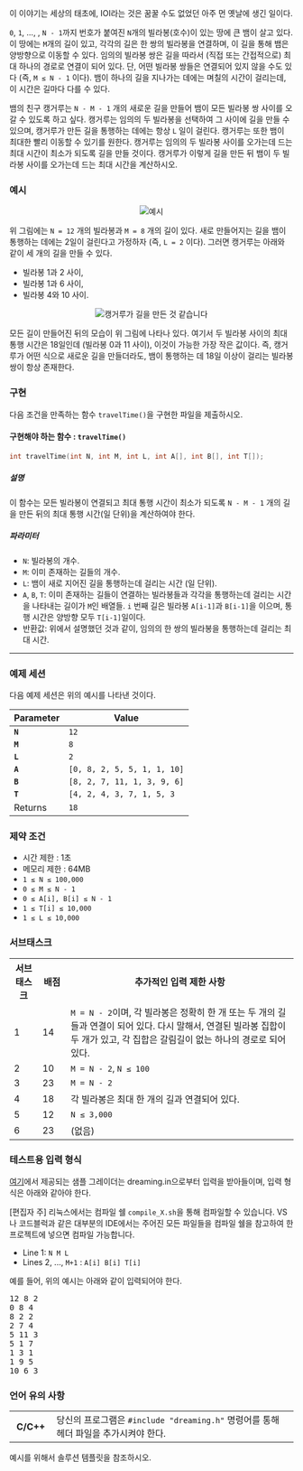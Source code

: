 이 이야기는 세상의 태초에, IOI라는 것은 꿈꿀 수도 없었던 아주 먼 옛날에 생긴 일이다.

`0`, `1`, ..., , `N - 1`까지 번호가 붙여진 `N`개의 빌라봉(호수)이 있는 땅에 큰 뱀이 살고 있다. 이 땅에는 `M`개의 길이 있고, 각각의 길은 한 쌍의 빌라봉을 연결하며, 이 길을 통해 뱀은 양방향으로 이동할 수 있다. 임의의 빌라봉 쌍은 길을 따라서 (직접
또는 간접적으로) 최대 하나의 경로로 연결이 되어 있다. 단, 어떤 빌라봉 쌍들은 연결되어 있지 않을 수도 있다 (즉, `M ≤ N - 1` 이다). 뱀이 하나의 길을 지나가는 데에는 며칠의 시간이 걸리는데, 이 시간은 길마다 다를 수 있다.

뱀의 친구 캥거루는 `N - M - 1` 개의 새로운 길을 만들어 뱀이 모든 빌라봉 쌍 사이를 오갈 수 있도록 하고 싶다. 캥거루는 임의의 두 빌라봉을 선택하여 그 사이에 길을 만들 수 있으며, 캥거루가 만든 길을 통행하는 데에는 항상 `L` 일이 걸린다. 캥거루는 또한 뱀이 최대한 빨리 이동할 수 있기를 원한다. 캥거루는 임의의 두 빌라봉 사이를 오가는데 드는 최대 시간이 최소가 되도록 길을 만들 것이다. 캥거루가 이렇게 길을 만든 뒤 뱀이 두 빌라봉 사이를 오가는데 드는 최대 시간을 계산하시오.

### 예시

<center>

![예시](https://s3.ap-northeast-2.amazonaws.com/oj.uz/old/IOI13_dreaming/pic1.png)

</center>

위 그림에는 `N = 12` 개의 빌라봉과 `M = 8` 개의 길이 있다. 새로 만들어지는 길을 뱀이 통행하는 데에는 2일이 걸린다고 가정하자 (즉, `L = 2` 이다). 그러면 캥거루는 아래와 같이 세 개의 길을 만들 수 있다.

* 빌라봉 1과 2 사이,
* 빌라봉 1과 6 사이,
* 빌라봉 4와 10 사이.

<center>

![캥거루가 길을 만든 것 같습니다](https://s3.ap-northeast-2.amazonaws.com/oj.uz/old/IOI13_dreaming/pic2.png)

</center>

모든 길이 만들어진 뒤의 모습이 위 그림에 나타나 있다. 여기서 두 빌라봉 사이의 최대 통행 시간은 18일인데 (빌라봉 0과 11 사이), 이것이 가능한 가장 작은 값이다. 즉, 캥거루가 어떤 식으로 새로운 길을 만들더라도, 뱀이 통행하는 데 18일 이상이 걸리는 빌라봉 쌍이 항상 존재한다.

### 구현

다음 조건을 만족하는 함수 `travelTime()`을 구현한 파일을 제출하시오.

#### 구현해야 하는 함수 : **`travelTime()`**

```c++
int travelTime(int N, int M, int L, int A[], int B[], int T[]);
```

##### 설명

이 함수는 모든 빌라봉이 연결되고 최대 통행 시간이 최소가 되도록 `N - M - 1` 개의 길을 만든 뒤의 최대 통행 시간(일 단위)을 계산하여야 한다.

##### 파라미터

* `N`: 빌라봉의 개수.
* `M`: 이미 존재하는 길들의 개수.
* `L`: 뱀이 새로 지어진 길을 통행하는데 걸리는 시간 (일 단위).
* `A`, `B`, `T`: 이미 존재하는 길들이 연결하는 빌라봉들과 각각을 통행하는데 걸리는 시간을 나타내는 길이가 `M`인 배열들. `i` 번째 길은 빌라봉 `A[i-1]`과 `B[i-1]`을 이으며, 통행 시간은 양방향 모두 `T[i-1]`일이다.
* 반환값: 위에서 설명했던 것과 같이, 임의의 한 쌍의 빌라봉을 통행하는데 걸리는 최대 시간.

<hr>

### 예제 세션

다음 예제 세션은 위의 예시를 나타낸 것이다.

|Parameter|Value|
|-|-|
|**`N`**|`12`|
|**`M`**|`8`|
|**`L`**|`2`|
|**`A`**|`[0, 8, 2, 5, 5, 1, 1, 10]`|
|**`B`**|`[8, 2, 7, 11, 1, 3, 9, 6]`|
|**`T`**|`[4, 2, 4, 3, 7, 1, 5, 3`|
|Returns|`18`|

### 제약 조건

* 시간 제한 : 1초
* 메모리 제한 : 64MB
* `1 ≤ N ≤ 100,000`
* `0 ≤ M ≤ N - 1`
* `0 ≤ A[i], B[i] ≤ N - 1`
* `1 ≤ T[i] ≤ 10,000`
* `1 ≤ L ≤ 10,000`

### 서브태스크

<table class='table table-condensed table-bordered'>
 <tr>
  <th style="width: 10%;">서브태스크</th>
  <th style="width: 10%;">배점</th>
  <th>추가적인 입력 제한 사항</th>
 </tr>
 <tr>
  <td>1</td>
  <td>14</td>
  <td><code>M = N - 2</code>이며, 각 빌라봉은 정확히 한 개 또는
두 개의 길들과 연결이 되어 있다. 다시 말해서,
연결된 빌라봉 집합이 두 개가 있고, 각 집합은
갈림길이 없는 하나의 경로로 되어 있다.</td>
 </tr>

 <tr>
  <td>2</td>
  <td>10</td>
  <td><code>M = N - 2</code>, <code>N ≤ 100</code></td>
 </tr>
 <tr>
  <td>3</td>
  <td>23</td>
  <td><code>M = N - 2</code></td>
 </tr>
 <tr>
  <td>4</td>
  <td>18</td>
  <td>각 빌라봉은 최대 한 개의 길과 연결되어 있다.</td>
 </tr>
 <tr>
  <td>5</td>
  <td>12</td>
  <td><code>N ≤ 3,000</code></td>
 </tr>
 <tr>
  <td>6</td>
  <td>23</td>
  <td>(없음)</td>
 </tr>
</table>

### 테스트용 입력 형식

[여기](https://s3.ap-northeast-2.amazonaws.com/oj.uz/old/IOI13_dreaming/dreaming.zip)에서 제공되는 샘플 그레이더는 dreaming.in으로부터 입력을 받아들이며, 입력 형식은 아래와 같아야 한다. 

[편집자 주] 리눅스에서는 컴파일 쉘 `compile_X.sh`을 통해 컴파일할 수 있습니다. VS나 코드블럭과 같은 대부분의 IDE에서는 주어진 모든 파일들을 컴파일 쉘을 참고하여 한 프로젝트에 넣으면 컴파일 가능합니다.

* Line 1: `N M L`
* Lines 2, ..., `M+1` : `A[i] B[i] T[i]`

예를 들어, 위의 예시는 아래와 같이 입력되어야 한다.

<pre>
12 8 2
0 8 4
8 2 2
2 7 4
5 11 3
5 1 7
1 3 1
1 9 5
10 6 3
</pre>

### 언어 유의 사항

<table class="table table-condensed table-bordered">
 <tr>
  <th style="width: 15%;">C/C++</th>
  <td>당신의 프로그램은 <code>#include "dreaming.h"</code> 명령어를 통해 헤더 파일을 추가시켜야 한다.</td>
 </tr>
 <tr>
</table>

예시를 위해서 솔루션 템플릿을 참조하시오.
